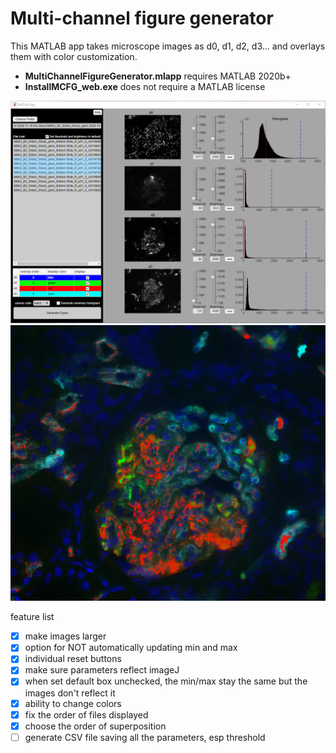 # Multi-channel figure generator
This MATLAB app takes microscope images as d0, d1, d2, d3... and overlays them with color customization. 

* **MultiChannelFigureGenerator.mlapp** requires MATLAB 2020b+ 
* **InstallMCFG_web.exe** does not require a MATLAB license

![](Screenshot/Screenshot1.png)
![](Screenshot/Screenshot2.png)

feature list
- [x] make images larger
- [x] option for NOT automatically updating min and max
- [x] individual reset buttons
- [x] make sure parameters reflect imageJ
- [x] when set default box unchecked, the min/max stay the same but the images don't reflect it
- [x] ability to change colors
- [x] fix the order of files displayed
- [x] choose the order of superposition
- [ ] generate CSV file saving all the parameters, esp threshold
